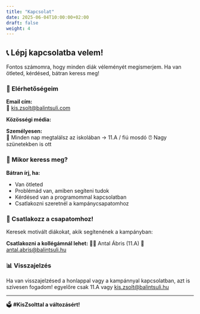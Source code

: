 ```yaml
---
title: "Kapcsolat"
date: 2025-06-04T10:00:00+02:00
draft: false
weight: 4
---
```


## 📞 Lépj kapcsolatba velem!

Fontos számomra, hogy minden diák véleményét megismerjem. Ha van ötleted, kérdésed, bátran keress meg!

### 📧 Elérhetőségeim

**Email cím:**  
📮 kis.zsolt@balintsuli.com

**Közösségi média:**  


**Személyesen:**  
🏫 Minden nap megtalálsz az iskolában -> 11.A / fiú mosdó
⏰ Nagy szünetekben is ott

### 💬 Mikor keress meg?

**Bátran írj, ha:**
- Van ötleted
- Problémád van, amiben segíteni tudok
- Kérdésed van a programommal kapcsolatban
- Csatlakozni szeretnél a kampánycsapatomhoz

### 🤝 Csatlakozz a csapatomhoz!

Keresek motivált diákokat, akik segítenének a kampányban:

**Csatlakozni a kollégámnál lehet:**
👨‍🎓 Antal Ábris (11.A)
📧 antal.abris@balintsuli.hu

### 📊 Visszajelzés

Ha van visszajelzésed a honlappal vagy a kampánnyal kapcsolatban, azt is szívesen fogadom!
egyelőre csak
11.A vagy kis.zsolt@balintsuli.hu

---


🗳️ **#KisZsolttal a változásért!**
